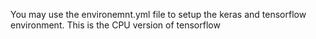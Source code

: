 You may use the environemnt.yml file to setup the keras and tensorflow environment.  This is the CPU version of tensorflow
